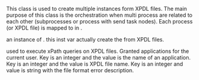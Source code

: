 This class is used to create multiple <BpmProcessDefinition> instances form XPDL files.
The main purpose of this class is the orchestration when multi process are related to each other (subprocesses or process with send task nodes).
Each process (or XPDL file) is mapped to <anApplication> in <indexXpdlFileMapper>.

<processGenerator>  an instance of <BpmProcessGenerator>.
this inst var actually create the <BpmProcessDefinition> from XPDL files.

<xpdlReader> 
used to execute xPath queries on XPDL files.

<applications>              
Granted applications for the current user.

<indexApplicationMapper>
Key is an integer and the value is the name of an application.

<indexXpdlFileMapper>
Key is an integer and the value is XPDL file name.

<fileFormatErrors>
Key is an integer and value is string with the file format error description.

<bpmEnvironment>